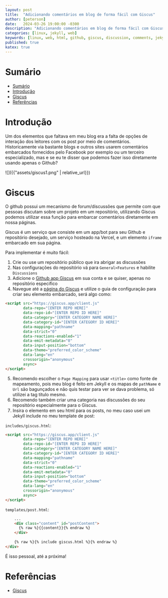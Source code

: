 ```yaml
---
layout: post
title:  "Adicionando comentários em blog de forma fácil com Giscus"
author: [peterson]
date:   2024-03-26 19:00:00 -0300
description: "Adicionando comentários em blog de forma fácil com Giscus"
categories: [linux, jekyll, web]
keywords: [linux, web, html, github, giscus, discussion, comments, jekyll]
published: true
katex: true
---
```


# Sumário
- [Sumário](#sumário)
- [Introdução](#introdução)
- [Giscus](#giscus)
- [Referências](#referências)

# Introdução

Um dos elementos que faltava em meu blog era a falta de opções de interação dos leitores com os post por meio de comentários. Historicamente via bastante blogs e outros sites usarem comentários embarcados fornecidos pelo Facebook por exemplo ou um terceiro especializado, mas e se eu te disser que podemos fazer isso diretamente usando apenas o Github?

![]({{"assets/giscus1.png" | relative_url}})

# Giscus

O github possui um mecanismo de forum/discussões que permite com que pessoas discutam sobre um projeto em um repositório, utilizando Giscus podemos utilizar essa função para embarcar comentários diretamente em nossa páginas.

Giscus é um serviço que consiste em um app/bot para seu Github e repositório desejado, um serviço hosteado na Vercel, e um elemento `iframe` embarcado em sua página.

Para implementar é muito fácil:

1. Crie ou use um repositório público que ira abrigar as discussões
2. Nas configurações do repositório vá para `General>Features` e habilite `Discussions`
3. Adicione o [Github app Giscus](https://github.com/apps/giscus) em sua conta e se quiser, apenas no repositório especifico
4. Navegue até a [página do Giscus](https://giscus.app) e utilize o guia de configuração para criar seu elemento embarcado, será algo como: 
```html
<script src="https://giscus.app/client.js"
        data-repo="[ENTER REPO HERE]"
        data-repo-id="[ENTER REPO ID HERE]"
        data-category="[ENTER CATEGORY NAME HERE]"
        data-category-id="[ENTER CATEGORY ID HERE]"
        data-mapping="pathname"
        data-strict="0"
        data-reactions-enabled="1"
        data-emit-metadata="0"
        data-input-position="bottom"
        data-theme="preferred_color_scheme"
        data-lang="en"
        crossorigin="anonymous"
        async>
</script>
```
5. Recomendo escolher o `Page Mapping` para usar `<title>` como fonte de mapeamento, pois meu blog é feito em Jekyll e os mapas de `pathName` e `Url` são bagunçados e não quis testar para ver se dava problema, só utilizei a tag título mesmo.
6. Recomendo também criar uma categoria nas discussões do seu repositório especialmente para o Giscus.
7. Insira o elemento em seu html para os posts, no meu caso usei um Jekyll include no meu template de post:

`includes/giscus.html`:
```html
<script src="https://giscus.app/client.js"
        data-repo="[ENTER REPO HERE]"
        data-repo-id="[ENTER REPO ID HERE]"
        data-category="[ENTER CATEGORY NAME HERE]"
        data-category-id="[ENTER CATEGORY ID HERE]"
        data-mapping="pathname"
        data-strict="0"
        data-reactions-enabled="1"
        data-emit-metadata="0"
        data-input-position="bottom"
        data-theme="preferred_color_scheme"
        data-lang="en"
        crossorigin="anonymous"
        async>
</script>
```

`templates/post.html`:
```html
    ...
    <div class="content" id="postContent">
      {% raw %}{{content}}{% endraw %}
    </div>
    
    {% raw %}{% include giscus.html %}{% endraw %}
</div>
```

É isso pessoal, até a próxima!

# Referências

* [Giscus](https://giscus.app)
